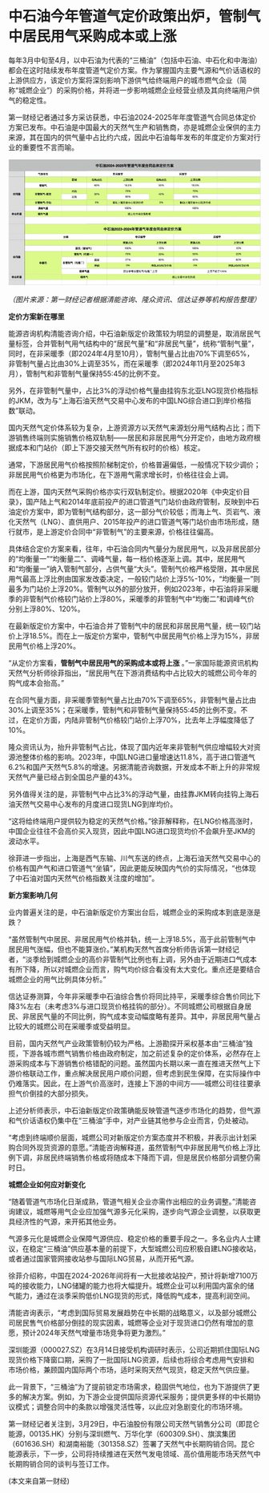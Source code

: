 # 中石油今年管道气定价政策出炉，管制气中居民用气采购成本或上涨

每年3月中旬至4月，以中石油为代表的“三桶油”（包括中石油、中石化和中海油）都会在这时陆续发布年度管道气定价方案。作为掌握国内主要气源和气价话语权的上游供应方，该定价方案将深刻影响下游供气给终端用户的城市燃气企业（简称“城燃企业”）的采购价格，并将进一步影响城燃企业经营业绩及其向终端用户供气的稳定性。

第一财经记者通过多方采访获悉，中石油2024-2025年年度管道气合同总体定价方案已发布。中石油是中国最大的天然气生产和销售商，亦是城燃企业保供的主力来源，其在国内的供气量中占比约六成，因此中石油每年发布的年度定价方案对行业的重要性不言而喻。

![d3b3b1a5916825318d90a01fef5c769c.jpg](https://raw.githubusercontent.com/qqhsx/qqnews_image/main/2024/04/13/中石油今年管道气定价政策出炉，管制气中居民用气采购成本或上涨/d3b3b1a5916825318d90a01fef5c769c.jpg)

_（图片来源：第一财经记者根据清能咨询、隆众资讯、信达证券等机构报告整理）_

**定价方案新在哪里**

能源咨询机构清能咨询介绍，中石油新版定价政策较为明显的调整是，取消居民气量标签，合并管制气用气结构中的“居民气量”和“非居民气量”，统称“管制气量”，同时，在非采暖季（即2024年4月至10月），管制气量占比由70%下调至65%，非管制气量占比由30%上调至35%，而在采暖季（即2024年11月至2025年3月），管制气和非管制气量保持55:45的比例不变。

另外，在非管制气量中，占比3%的浮动价格气量由挂钩东北亚LNG现货价格指标的JKM，改为与“上海石油天然气交易中心发布的中国LNG综合进口到岸价格指数”联动。

国内天然气定价体系较为复杂，上游资源方以天然气来源划分用气结构占比；而下游销售终端则实施销售价格双轨制——居民和非居民用气分开定价，由地方政府根据成本和门站价（即上下游交接天然气所有权时的价格）核定。

通常，下游居民用气价格按照阶梯制定价，价格普遍偏低，一般情况下较少调价；非居民用气价格更为市场化，在下游用气需求增长时，价格往往会上调。

而在上游，国内天然气采购价格亦实行双轨制定价。根据2020年《中央定价目录》，国产陆上气和2014年底前投产的进口管道气门站价由政府管制，反映到中石油定价方案中，即为管制气结构部分，这一部分气价较低；而海上气、页岩气、液化天然气（LNG）、直供用户、2015年投产的进口管道气等门站价由市场形成，随行就市，是上游定价合同中“非管制气”的主要来源，价格往往偏高。

具体结合定价方案来看，往年，中石油合同内气量分为居民用气，以及非居民部分的“均衡量一”“均衡量二”、调峰气量，每一档价格逐渐上调。其中，居民用气和“均衡量一”纳入管制气部分，占供气量“大头”。管制气价格严格受限，其中居民用气最高上浮比例由国家发改委决定，一般较门站价上浮5%-10%，“均衡量一”则最多为门站价上浮20%。管制气以外的部分放开，例如2023年，中石油将非采暖季的非管制气价格较门站价上浮80%，采暖季的非管制气中“均衡二”和调峰气价分别上浮80%、120%。

在最新版定价方案中，中石油合并了管制气中的居民和非居民用气量，统一较门站价上浮18.5%。而在上一版定价方案中，管制气中居民用气价格上浮为15%，非居民用气价格上浮20%。

“从定价方案看，**管制气中居民用气的采购成本或将上涨**
。”一家国际能源资讯机构天然气分析师徐菲指出，“居民用气在下游消费结构中占比较大的城燃公司今年的购气成本会抬高。”

在合同气量方面，非采暖季管制气量占比由70%下调至65%，非管制气量占比由30%上调至35%；在采暖季，管制气和非管制气量保持55:45的比例不变。不过，在定价方面，内陆非管制气价格较门站价上浮70%，比去年上浮幅度降低了10%。

隆众资讯认为，抬升非管制气占比，体现了国内近年来非管制气供应增幅较大对资源池整体价格的影响。2023年，中国LNG进口量增速达11.8%，高于进口管道气6.2%和国产天然气5.8%的增速。另据清能咨询数据，开发成本不断上升的非常规天然气产量已经占到全国总产量的43%。

另外值得关注的是，非管制气中占比3%的浮动气量，由挂靠JKM转向挂钩上海石油天然气交易中心发布的月度进口现货LNG到岸均价。

“这将给终端用户提供较为稳定的天然气价格。”徐菲解释称，在LNG价格高涨时，中国企业往往不会高价买入现货，因此中国LNG进口现货均价不会飙升至JKM的波动水平。

徐菲进一步指出，上海是西气东输、川气东送的终点，上海石油天然气交易中心的价格有国产气和进口管道气“坐镇”，因此更能反映国内气价的实际情况，“也体现了中石油对国内天然气价格指数关注度的增加”。

**新方案影响几何**

业内普遍关注的是，中石油新版定价方案出台后，城燃企业的采购成本到底是涨是跌？

“虽然管制气中居民、非居民用气价格并轨，统一上浮18.5%，高于此前管制气中居民用气涨幅，但也不能算涨价。”某机构天然气首席分析师告诉第一财经记者，“淡季给到城燃企业的高价非管制气比例也有上调，另外由于近期进口气成本有所下降，所以对城燃企业而言，购气均价综合看没有太大变化。重点还是要结合城燃企业的用气比例具体分析。”

信达证券测算，今年非采暖季中石油综合售价将同比持平，采暖季综合售价同比下降3%左右（未考虑3%与进口现货价格挂钩的部分）。不同城燃公司根据自身居民、非居民气量的不同比例，购气成本变动幅度略有差异。其中，非居民用气量占比较大的城燃公司在采暖季或受益明显。

目前，国内天然气产业政策管制仍较为严格。上游勘探开采权基本由“三桶油”独揽，下游各城市燃气销售价格由政府制定，加之前述复杂的定价体系，必然存在上游采购成本与下游销售价格错配的问题。虽然国内长期以来一直在推进天然气上下游价格联动工作，重点解决居民用户顺价问题，但考虑到民生保障，在实际操作中仍难落实。因此，在上游气价高涨时，连接上下游的中间方——城燃公司往往要承担气价倒挂的大部分损失。

上述分析师表示，中石油新版定价政策确能反映管道气逐步市场化的趋势，但气源和气价话语权仍集中在“三桶油”手中，对产业链其他参与企业而言，仍处被动。

“考虑到终端顺价层面，城燃公司对新版定价方案态度并不积极，并表示出计划采购合同外现货资源的意愿。”清能咨询解释道，虽然管制气中非居民用气价格上浮比例下调，非居民终端销售价格或将随成本下降而下调，但是居民价格部分调整仍需时日。

**城燃企业如何应对新变化**

“随着管道气市场化日渐成熟，管道气相关企业亦需作出相应的业务调整。”清能咨询建议，城燃等用气企业应加强气源多元化采购，逐步向气源企业调整，以获取更具经济性的气源，来开拓其他业务。

气源多元化是城燃企业保障气源供应、稳定价格的重要手段之一。多名业内人士建议，在稳定“三桶油”供应基本量的前提下，大型城燃公司应积极自建LNG接收站，或者通过国家管网接收站参与国际LNG贸易，从而开拓气源。

徐菲介绍称，中国在2024-2026年间将有一大批接收站投产，预计将新增7100万吨的接收能力，LNG储罐的能力也将大幅提升。城燃企业可以利用国内富余的储气能力，通过在淡季采购低价LNG现货的形式，降低购气成本，提高利润空间。

清能咨询表示，“考虑到国际贸易发展趋势在中长期的战略意义，以及部分城燃公司居民售气价格部分倒挂的现实因素，城燃等企业对于现货进口仍然有增加的意愿，预计2024年天然气增量市场竞争将更为激烈。”

深圳能源（000027.SZ）在3月14日接受机构调研时表示，公司近期抓住国际LNG现货价格下降窗口期，采购了一批国际LNG资源，后续也将综合考虑用气安排和市场价格，兼顾国内国际两个市场，适时采购天然气现货，稳定天然气供应量。

此一背景下，“三桶油”为了提前锁定市场需求，稳固供气地位，也为下游提供了更多的解决方案。例如，为下游企业提供国际资源代采服务；提供更多样的中长期协议模式；调整合同中的条款以增强灵活性等，以此应对急剧变化的市场环境。

第一财经记者关注到，3月29日，中石油股份有限公司天然气销售分公司（即昆仑能源，00135.HK）分别与深圳燃气、万华化学（600309.SH）、旗滨集团（601636.SH）和湖南裕能（301358.SZ）签署了天然气中长期购销合同。昆仑能源表示，下一步，公司将持续推进在天然气发电领域、高价值用能市场天然气中长期购销合同的谈判与签订工作。

(本文来自第一财经)


